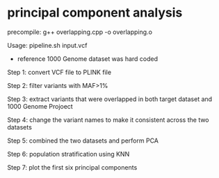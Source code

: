 # principal component analysis

precompile: g++ overlapping.cpp -o overlapping.o

Usage: pipeline.sh input.vcf

* reference 1000 Genome dataset was hard coded

Step 1: convert VCF file to PLINK file

Step 2: filter variants with MAF>1%

Step 3: extract variants that were overlapped in both target dataset and 1000 Genome Projoect

Step 4: change the variant names to make it consistent across the two datasets

Step 5: combined the two datasets and perform PCA

Step 6: population stratification using KNN

Step 7: plot the first six principal components
